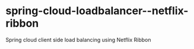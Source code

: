 # spring-cloud-loadbalancer--netflix-ribbon
Spring cloud client side load balancing using Netflix Ribbon
